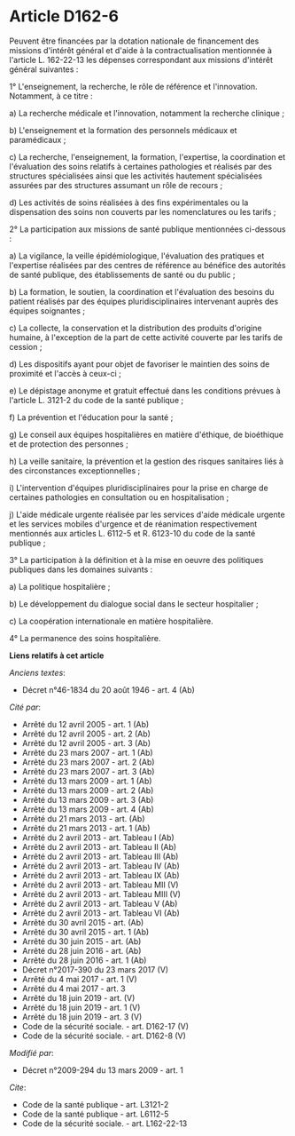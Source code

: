 # Article D162-6

Peuvent être financées par la dotation nationale de financement des missions d'intérêt général et d'aide à la
contractualisation mentionnée à l'article L. 162-22-13 les dépenses correspondant aux missions d'intérêt général suivantes : 

1° L'enseignement, la recherche, le rôle de référence et l'innovation. Notamment, à ce titre : 

a) La recherche médicale et l'innovation, notamment la recherche clinique ; 

b) L'enseignement et la formation des personnels médicaux et paramédicaux ; 

c) La recherche, l'enseignement, la formation, l'expertise, la coordination et l'évaluation des soins relatifs à certaines
pathologies et réalisés par des structures spécialisées ainsi que les activités hautement spécialisées assurées par des
structures assumant un rôle de recours ; 

d) Les activités de soins réalisées à des fins expérimentales ou la dispensation des soins non couverts par les nomenclatures
ou les tarifs ; 

2° La participation aux missions de santé publique mentionnées ci-dessous : 

a) La vigilance, la veille épidémiologique, l'évaluation des pratiques et l'expertise réalisées par des centres de référence
au bénéfice des autorités de santé publique, des établissements de santé ou du public ; 

b) La formation, le soutien, la coordination et l'évaluation des besoins du patient réalisés par des équipes
pluridisciplinaires intervenant auprès des équipes soignantes ; 

c) La collecte, la conservation et la distribution des produits d'origine humaine, à l'exception de la part de cette activité
couverte par les tarifs de cession ; 

d) Les dispositifs ayant pour objet de favoriser le maintien des soins de proximité et l'accès à ceux-ci ; 

e) Le dépistage anonyme et gratuit effectué dans les conditions prévues à l'article L. 3121-2 du code de la santé publique ; 

f) La prévention et l'éducation pour la santé ; 

g) Le conseil aux équipes hospitalières en matière d'éthique, de bioéthique et de protection des personnes ; 

h) La veille sanitaire, la prévention et la gestion des risques sanitaires liés à des circonstances exceptionnelles ; 

i) L'intervention d'équipes pluridisciplinaires pour la prise en charge de certaines pathologies en consultation ou en
hospitalisation ; 

j) L'aide médicale urgente réalisée par les services d'aide médicale urgente et les services mobiles d'urgence et de
réanimation respectivement mentionnés aux articles L. 6112-5 et R. 6123-10 du code de la santé publique ; 

3° La participation à la définition et à la mise en oeuvre des politiques publiques dans les domaines suivants : 

a) La politique hospitalière ; 

b) Le développement du dialogue social dans le secteur hospitalier ; 

c) La coopération internationale en matière hospitalière. 

4° La permanence des soins hospitalière.

**Liens relatifs à cet article**

_Anciens textes_:

  - Décret n°46-1834 du 20 août 1946 - art. 4 (Ab)

_Cité par_:

  - Arrêté du 12 avril 2005 - art. 1 (Ab)
  - Arrêté du 12 avril 2005 - art. 2 (Ab)
  - Arrêté du 12 avril 2005 - art. 3 (Ab)
  - Arrêté du 23 mars 2007 - art. 1 (Ab)
  - Arrêté du 23 mars 2007 - art. 2 (Ab)
  - Arrêté du 23 mars 2007 - art. 3 (Ab)
  - Arrêté du 13 mars 2009 - art. 1 (Ab)
  - Arrêté du 13 mars 2009 - art. 2 (Ab)
  - Arrêté du 13 mars 2009 - art. 3 (Ab)
  - Arrêté du 13 mars 2009 - art. 4 (Ab)
  - Arrêté du 21 mars 2013 - art. (Ab)
  - Arrêté du 21 mars 2013 - art. 1 (Ab)
  - Arrêté du 2 avril 2013 - art. Tableau I (Ab)
  - Arrêté du 2 avril 2013 - art. Tableau II (Ab)
  - Arrêté du 2 avril 2013 - art. Tableau III (Ab)
  - Arrêté du 2 avril 2013 - art. Tableau IV (Ab)
  - Arrêté du 2 avril 2013 - art. Tableau IX (Ab)
  - Arrêté du 2 avril 2013 - art. Tableau MII (V)
  - Arrêté du 2 avril 2013 - art. Tableau MIII (V)
  - Arrêté du 2 avril 2013 - art. Tableau V (Ab)
  - Arrêté du 2 avril 2013 - art. Tableau VI (Ab)
  - Arrêté du 30 avril 2015 - art. (Ab)
  - Arrêté du 30 avril 2015 - art. 1 (Ab)
  - Arrêté du 30 juin 2015 - art. (Ab)
  - Arrêté du 28 juin 2016 - art. (Ab)
  - Arrêté du 28 juin 2016 - art. 1 (Ab)
  - Décret n°2017-390 du 23 mars 2017 (V)
  - Arrêté du 4 mai 2017 - art. 1 (V)
  - Arrêté du 4 mai 2017 - art. 3
  - Arrêté du 18 juin 2019 - art. (V)
  - Arrêté du 18 juin 2019 - art. 1 (V)
  - Arrêté du 18 juin 2019 - art. 3 (V)
  - Code de la sécurité sociale. - art. D162-17 (V)
  - Code de la sécurité sociale. - art. D162-8 (V)

_Modifié par_:

  - Décret n°2009-294 du 13 mars 2009 - art. 1

_Cite_:

  - Code de la santé publique - art. L3121-2
  - Code de la santé publique - art. L6112-5
  - Code de la sécurité sociale. - art. L162-22-13
